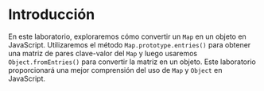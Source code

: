 # Introducción

En este laboratorio, exploraremos cómo convertir un `Map` en un objeto en JavaScript. Utilizaremos el método `Map.prototype.entries()` para obtener una matriz de pares clave-valor del `Map` y luego usaremos `Object.fromEntries()` para convertir la matriz en un objeto. Este laboratorio proporcionará una mejor comprensión del uso de `Map` y `Object` en JavaScript.
